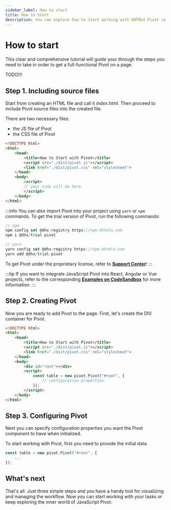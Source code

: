 ```yaml
---
sidebar_label: How to start
title: How to Start
description: You can explore how to start working with DHTMLX Pivot in the documentation of the DHTMLX JavaScript Pivot library. Browse developer guides and API reference, try out code examples and live demos, and download a free 30-day evaluation version of DHTMLX Pivot.
---
```


# How to start

This clear and comprehensive tutorial will guide your through the steps you need to take in order to get a full-functional Pivot on a page.

TODO!!!

## Step 1. Including source files

Start from creating an HTML file and call it *index.html*. Then proceed to include Pivot source files into the created file.

There are two necessary files:

- the JS file of Pivot
- the CSS file of Pivot

~~~html {5-6} title="index.html"
<!DOCTYPE html>
<html>
    <head>
        <title>How to Start with Pivot</title>
        <script src="./dist/pivot.js"></script>   
        <link href="./dist/pivot.css" rel="stylesheet">
    </head>
    <body>
        <script>
        // your code will be here
        </script>
    </body>
</html>
~~~

:::info
You can also import Pivot into your project using `yarn` or `npm` commands. To get the trial version of Pivot, run the following commands:

~~~jsx {2-3,6-7}
// npm
npm config set @dhx:registry https://npm.dhtmlx.com
npm i @dhx/trial-pivot

// yarn
yarn config set @dhx:registry https://npm.dhtmlx.com
yarn add @dhx/trial-pivot
~~~

To get Pivot under the proprietary license, refer to **[Support Center](https://dhtmlx.com/docs/technical-support.shtml)**!
:::

:::tip
If you want to integrate JavaScript Pivot into React, Angular or Vue projects, refer to the corresponding [**Examples on CodeSandbox**](https://codesandbox.io/u/DHTMLX) for more information.
:::

## Step 2. Creating Pivot

Now you are ready to add Pivot to the page. First, let's create the DIV container for Pivot. 

~~~html {} title="index.html"
<!DOCTYPE html>
<html>
    <head>
        <title>How to Start with Pivot</title>
        <script src="./dist/pivot.js"></script>   
        <link href="./dist/pivot.css" rel="stylesheet">  
    </head>
    <body>
        <div id="root"></div>
        <script>
            const table = new pivot.Pivot("#root", {
                // configuration properties
            });
        </script>
    </body>
</html>
~~~

## Step 3. Configuring Pivot

Next you can specify configuration properties you want the Pivot component to have when initialized.

To start working with Pivot, first you need to provide the initial data.

~~~jsx {}
const table = new pivot.Pivot("#root", {
    ...
});
~~~

## What's next

That's all. Just three simple steps and you have a handy tool for visualizing and managing the workflow. Now you can start working with your tasks or keep exploring the inner world of JavaScript Pivot.
